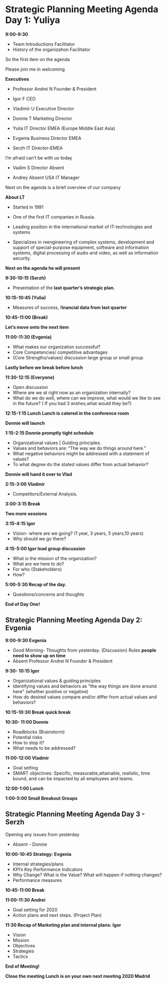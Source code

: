 # Strategic Planning Meeting Agenda Day 1: Yuliya

**9:00-9:30**

- Team Introductions Facilitator
- History of the organization Facilitator

So the first item on the agenda

Please join me in welcoming

**Executives**

- Professor Andrei N Founder & President

- Igor F CEO

- Vladimir U Executive Director

- Donnie T Marketing Director

- Yulia IT Director  EMEA (Europe Middle East Asia)

- Evgenia Business Director EMEA

- Serzh IT Director-EMEA

I’m afraid can’t be with us today

- Vadim S Director Absent

- Andrey Absent USA IT Manager

Next on the agenda is a brief overview of our company

 **About LT**

- Started in 1991 

- One of the first IT companies in Russia. 

- Leading position in the international market of IT-technologies and systems 

- Specializes in reengineering of complex systems, development and support of special-purpose equipment, software and information systems, digital processing of audio and video, as well as information security.

**Next on the agenda he will present**

**9:30-10:15 (Serzh)**

- Presentation of the **last quarter’s strategic plan.**

**10:15-10:45  (Yulia)**

- Measures of success, f**inancial data from last quarter**

**10:45-11:00 (Break)**

**Let’s move onto the next item**

**11:00-11:30 (Evgenia)**

- What makes our organization successful?
- Core Competencies/ competitive advantages
- (Core Strengths/values) discussion large group or small group

**Lastly before we break before lunch**

**11:30-12:15 (Everyone)**

- Open discussion
- Where are we at right now as an organization internally?
- What do we do well, where can we improve, what would we like to see in the future? ( If you had 3 wishes,what would they be?)

**12:15-1:15 Lunch Lunch is catered in the conference room**

**Donnie will launch**

**1:15-2:15 Donnie promptly tight schedule**

- Organizational values | Guiding principles.
- Values and behaviors are: “The way we do things around here.”
- What negative behaviors might be addressed with a statement of values?
- To what degree do the stated values differ from actual behavior?

**Donnie will hand it over to Vlad**

**2:15-3:00 Vladmir**

- Competitors/External Analysis.

**3:00-3:15 Break**

**Two more sessions**

**3:15-4:15 Igor**

- Vision- where are we going? (1 year, 3 years, 5 years,10 years)
- Why should we go there?

**4:15-5:00  Igor lead group discussion**

- What is the mission of the organization?
- What are we here to do?
- For who (Stakeholders)
- How?

**5:00-5:30 Recap of the day.**

- Questions/concerns and thoughts

**End of Day One!**





## Strategic Planning Meeting Agenda Day 2: Evgenia

**9:00-9:30 Evgenia**

- Good Morning- Thoughts from yesterday. (Discussion) Rules **people need to show up on time**
- Absent Professor Andrei N Founder & President

**9:30- 10:15 Igor**

- Organizational values & guiding principles
- Identifying values and behaviors as "the way things are done around here" (whether positive or negative) 
- How do desired values compare and/or differ from actual values and behaviors?

**10:15-10:30 Break quick break**

**10:30- 11:00 Donnie**

- Roadblocks (Brainstorm)
- Potential risks
- How to stop it?
- What needs to be addressed?

**11:00-12:00 Vladmir**

- Goal setting
- SMART objectives: Specific, measurable,attainable, realistic, time bound, and can be impacted by all employees and teams.

**12:00-1:00 Lunch**

**1:00-5:00 Small Breakout Groups**



## Strategic Planning Meeting Agenda Day 3 - Serzh

Opening any issues from yesterday  

- Absent - Donnie

**10:00-10:45 Strategy: Evgenia**

- Internal strategies/plans
- KPI’s Key Performance Indicators
- Why Change? What is the Value? What will happen if nothing changes?
- Performance measures 

**10:45-11:00 Break**

**11:00-11:30 Andrei**

- Goal setting for 2020
- Action plans and next steps. (Project Plan)                   

**11:30 Recap of Marketing plan and internal plans: Igor**

- Vision
- Mission
- Objectives
- Strategies
- Tactics

**End of Meeting!**

**Close the meeting Lunch is on your own next meeting 2020 Madrid**